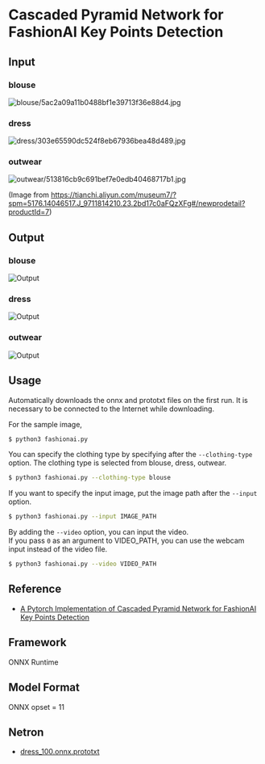# Cascaded Pyramid Network for FashionAI Key Points Detection

## Input

### blouse
![blouse/5ac2a09a11b0488bf1e39713f36e88d4.jpg](blouse.jpg)
### dress
![dress/303e65590dc524f8eb67936bea48d489.jpg](dress.jpg)
### outwear
![outwear/513816cb9c691bef7e0edb40468717b1.jpg](outwear.jpg)

(Image from https://tianchi.aliyun.com/museum7/?spm=5176.14046517.J_9711814210.23.2bd17c0aFQzXFg#/newprodetail?productId=7)

## Output

### blouse
![Output](output_blouse.png)
### dress
![Output](output_dress.png)
### outwear
![Output](output_outwear.png)

## Usage
Automatically downloads the onnx and prototxt files on the first run.
It is necessary to be connected to the Internet while downloading.

For the sample image,
``` bash
$ python3 fashionai.py
```

You can specify the clothing type by specifying after the `--clothing-type` option.
The clothing type is selected from blouse, dress, outwear.  
```bash
$ python3 fashionai.py --clothing-type blouse
```

If you want to specify the input image, put the image path after the `--input` option.  
```bash
$ python3 fashionai.py --input IMAGE_PATH
```

By adding the `--video` option, you can input the video.   
If you pass `0` as an argument to VIDEO_PATH, you can use the webcam input instead of the video file.
```bash
$ python3 fashionai.py --video VIDEO_PATH
```

## Reference

- [A Pytorch Implementation of Cascaded Pyramid Network for FashionAI Key Points Detection](https://github.com/gathierry/FashionAI-KeyPointsDetectionOfApparel)

## Framework

ONNX Runtime

## Model Format

ONNX opset = 11

## Netron

- [dress_100.onnx.prototxt](https://netron.app/?url=https://storage.googleapis.com/ailia-models/fashionai-key-points-detection/dress_100.onnx.prototxt)
